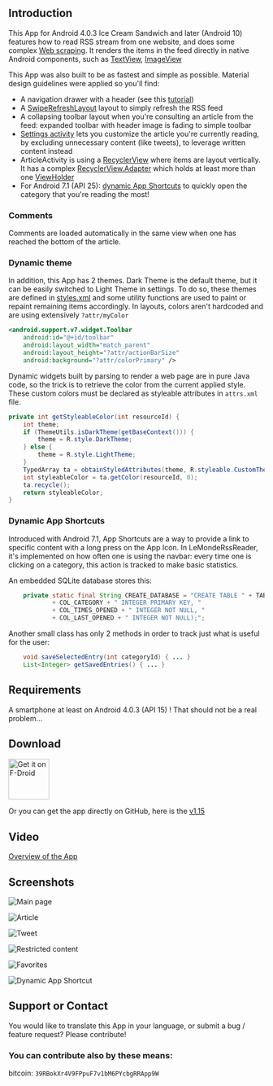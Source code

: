 ## Introduction

This App for Android 4.0.3 Ice Cream Sandwich and later (Android 10) features how to read RSS stream from one website, and does some complex [Web scraping](https://en.wikipedia.org/wiki/Web_scraping). It renders the items in the feed directly in native Android components, such as [TextView](https://developer.android.com/reference/android/widget/TextView.html), [ImageView](https://developer.android.com/reference/android/widget/ImageView.html)

This App was also built to be as fastest and simple as possible. Material design guidelines were applied so you'll find:
* A navigation drawer with a header (see this [tutorial](https://developer.android.com/training/implementing-navigation/nav-drawer.html))
* A [SwipeRefreshLayout](https://developer.android.com/reference/android/support/v4/widget/SwipeRefreshLayout.html) layout to simply refresh the RSS feed
* A collapsing toolbar layout when you're consulting an article from the feed: expanded toolbar with header image is fading to simple toolbar
* [Settings activity](https://developer.android.com/reference/android/preference/PreferenceActivity.html) lets you customize the article you're currently reading, by excluding unnecessary content (like tweets), to leverage written content instead
* ArticleActivity is using a [RecyclerView](https://developer.android.com/reference/android/support/v7/widget/RecyclerView.html) where items are layout vertically. It has a complex [RecyclerView.Adapter](https://developer.android.com/reference/android/support/v7/widget/RecyclerView.Adapter.html) which holds at least more than one [ViewHolder](https://developer.android.com/reference/android/support/v7/widget/RecyclerView.ViewHolder.html)
* For Android 7.1 (API 25): [dynamic App Shortcuts](https://developer.android.com/guide/topics/ui/shortcuts.html#dynamic) to quickly open the category that you're reading the most!

### Comments

Comments are loaded automatically in the same view when one has reached the bottom of the article.

### Dynamic theme

In addition, this App has 2 themes. Dark Theme is the default theme, but it can be easily switched to Light Theme in settings. To do so, these themes are defined in [styles.xml](https://developer.android.com/guide/topics/ui/themes.html) and some utility functions are used to paint or repaint remaining items accordingly. In layouts, colors aren't hardcoded and are using extensively ```?attr/myColor```

```xml
<android.support.v7.widget.Toolbar
    android:id="@+id/toolbar"
    android:layout_width="match_parent"
    android:layout_height="?attr/actionBarSize"
    android:background="?attr/colorPrimary" />
```

Dynamic widgets built by parsing to render a web page are in pure Java code, so the trick is to retrieve the color from the current applied style. These custom colors must be declared as styleable attributes in ```attrs.xml``` file.

```java
private int getStyleableColor(int resourceId) {
    int theme;
    if (ThemeUtils.isDarkTheme(getBaseContext())) {
        theme = R.style.DarkTheme;
    } else {
        theme = R.style.LightTheme;
    }
    TypedArray ta = obtainStyledAttributes(theme, R.styleable.CustomTheme);
    int styleableColor = ta.getColor(resourceId, 0);
    ta.recycle();
    return styleableColor;
}
```

### Dynamic App Shortcuts

Introduced with Android 7.1, App Shortcuts are a way to provide a link to specific content with a long press on the App Icon. In LeMondeRssReader, it's implemented on how often one is using the navbar: every time one is clicking on a category, this action is tracked to make basic statistics.

An embedded SQLite database stores this:

```java
    private static final String CREATE_DATABASE = "CREATE TABLE " + TABLE_STATS + " ("
            + COL_CATEGORY + " INTEGER PRIMARY KEY, "
            + COL_TIMES_OPENED + " INTEGER NOT NULL, "
            + COL_LAST_OPENED + " INTEGER NOT NULL);";
```

Another small class has only 2 methods in order to track just what is useful for the user:

```java
    void saveSelectedEntry(int categoryId) { ... }
    List<Integer> getSavedEntries() { ... }
```

## Requirements

A smartphone at least on Android 4.0.3 (API 15) ! That should not be a real problem...

## Download

<a href="https://f-droid.org/packages/org.mbach.lemonde/">
<img src="https://f-droid.org/badge/get-it-on.png" alt="Get it on F-Droid" height="80"></a>

Or you can get the app directly on GitHub, here is the [v1.15](https://github.com/MBach/LeMondeRssReader/releases/download/v1.15/LeMondeRssReader-1.15.apk)

## Video
[Overview of the App](https://mbach.github.io/LeMondeRssReader/video/video_1.mp4)

## Screenshots
![Main page](https://mbach.github.io/LeMondeRssReader/screenshots/main.jpg)

![Article](https://mbach.github.io/LeMondeRssReader/screenshots/article.jpg)

![Tweet](https://mbach.github.io/LeMondeRssReader/screenshots/tweet.jpg)

![Restricted content](https://mbach.github.io/LeMondeRssReader/screenshots/restricted_article.jpg)

![Favorites](https://mbach.github.io/LeMondeRssReader/screenshots/favorites.jpg)

![Dynamic App Shortcut](https://mbach.github.io/LeMondeRssReader/screenshots/dynamic_app_shortcut.jpg)

## Support or Contact

You would like to translate this App in your language, or submit a bug / feature request? Please contribute!

### You can contribute also by these means:

bitcoin: `39RBokXr4V9FPpuF7v1bM6PYcbgRRApp9W`
